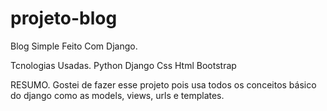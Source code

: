 # projeto-blog
 Blog Simple Feito Com Django.
 
Tcnologias Usadas.
Python
Django
Css
Html
Bootstrap

RESUMO.
Gostei de fazer esse projeto pois usa todos os conceitos básico do django como  as models, views, urls e templates.
